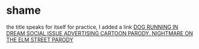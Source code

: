 # shame
the title speaks for itself
for practice, I added a link [DOG RUNNING IN DREAM SOCIAL ISSUE ADVERTISING CARTOON PARODY. NIGHTMARE ON THE ELM STREET PARODY]([https://duckduckgo.com](https://www.youtube.com/watch?v=pOzb3l133e0)https://www.youtube.com/watch?v=pOzb3l133e0)

